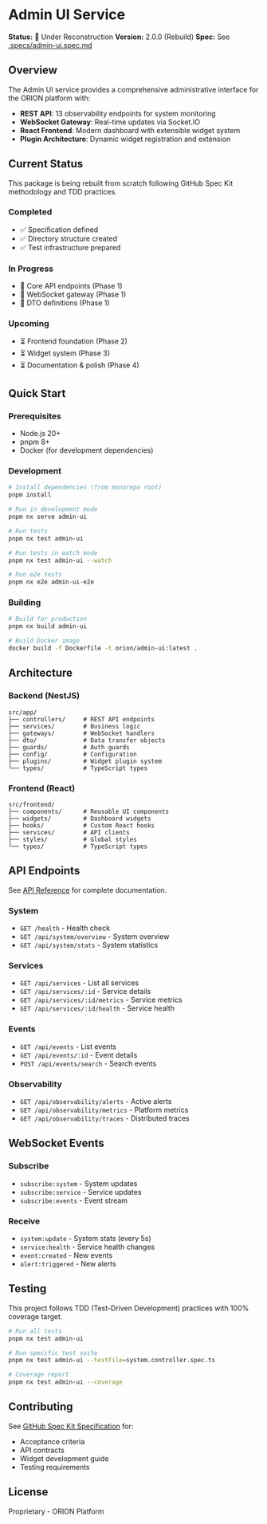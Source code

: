 # Admin UI Service

**Status:** 🚧 Under Reconstruction
**Version:** 2.0.0 (Rebuild)
**Spec:** See [.specs/admin-ui.spec.md](../../.specs/admin-ui.spec.md)

## Overview

The Admin UI service provides a comprehensive administrative interface for the ORION platform with:

- **REST API**: 13 observability endpoints for system monitoring
- **WebSocket Gateway**: Real-time updates via Socket.IO
- **React Frontend**: Modern dashboard with extensible widget system
- **Plugin Architecture**: Dynamic widget registration and extension

## Current Status

This package is being rebuilt from scratch following GitHub Spec Kit methodology and TDD practices.

### Completed
- ✅ Specification defined
- ✅ Directory structure created
- ✅ Test infrastructure prepared

### In Progress
- 🚧 Core API endpoints (Phase 1)
- 🚧 WebSocket gateway (Phase 1)
- 🚧 DTO definitions (Phase 1)

### Upcoming
- ⏳ Frontend foundation (Phase 2)
- ⏳ Widget system (Phase 3)
- ⏳ Documentation & polish (Phase 4)

## Quick Start

### Prerequisites
- Node.js 20+
- pnpm 8+
- Docker (for development dependencies)

### Development
```bash
# Install dependencies (from monorepo root)
pnpm install

# Run in development mode
pnpm nx serve admin-ui

# Run tests
pnpm nx test admin-ui

# Run tests in watch mode
pnpm nx test admin-ui --watch

# Run e2e tests
pnpm nx e2e admin-ui-e2e
```

### Building
```bash
# Build for production
pnpm nx build admin-ui

# Build Docker image
docker build -f Dockerfile -t orion/admin-ui:latest .
```

## Architecture

### Backend (NestJS)
```
src/app/
├── controllers/     # REST API endpoints
├── services/        # Business logic
├── gateways/        # WebSocket handlers
├── dto/             # Data transfer objects
├── guards/          # Auth guards
├── config/          # Configuration
├── plugins/         # Widget plugin system
└── types/           # TypeScript types
```

### Frontend (React)
```
src/frontend/
├── components/      # Reusable UI components
├── widgets/         # Dashboard widgets
├── hooks/           # Custom React hooks
├── services/        # API clients
├── styles/          # Global styles
└── types/           # TypeScript types
```

## API Endpoints

See [API Reference](../../.specs/admin-ui.spec.md#api-specification) for complete documentation.

### System
- `GET /health` - Health check
- `GET /api/system/overview` - System overview
- `GET /api/system/stats` - System statistics

### Services
- `GET /api/services` - List all services
- `GET /api/services/:id` - Service details
- `GET /api/services/:id/metrics` - Service metrics
- `GET /api/services/:id/health` - Service health

### Events
- `GET /api/events` - List events
- `GET /api/events/:id` - Event details
- `POST /api/events/search` - Search events

### Observability
- `GET /api/observability/alerts` - Active alerts
- `GET /api/observability/metrics` - Platform metrics
- `GET /api/observability/traces` - Distributed traces

## WebSocket Events

### Subscribe
- `subscribe:system` - System updates
- `subscribe:service` - Service updates
- `subscribe:events` - Event stream

### Receive
- `system:update` - System stats (every 5s)
- `service:health` - Service health changes
- `event:created` - New events
- `alert:triggered` - New alerts

## Testing

This project follows TDD (Test-Driven Development) practices with 100% coverage target.

```bash
# Run all tests
pnpm nx test admin-ui

# Run specific test suite
pnpm nx test admin-ui --testFile=system.controller.spec.ts

# Coverage report
pnpm nx test admin-ui --coverage
```

## Contributing

See [GitHub Spec Kit Specification](../../.specs/admin-ui.spec.md) for:
- Acceptance criteria
- API contracts
- Widget development guide
- Testing requirements

## License

Proprietary - ORION Platform
